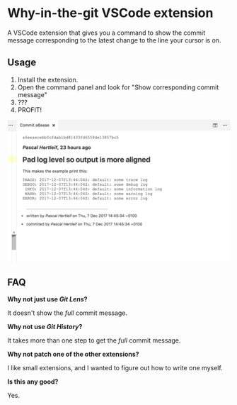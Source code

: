 # Why-in-the-git VSCode extension

A VSCode extension that gives you a command to show the commit message
corresponding to the latest change to the line your cursor is on.

## Usage

1. Install the extension.
2. Open the command panel and look for "Show corresponding commit message"
3. ???
4. PROFIT!

![Screenshot of a commit message panel](assets/screenshot.png)

## FAQ

**Why not just use _Git Lens_?**

It doesn't show the _full_ commit message.

**Why not use _Git History_?**

It takes more than one step to get the _full_ commit message.

**Why not patch one of the other extensions?**

I like small extensions, and I wanted to figure out how to write one myself.

**Is this any good?**

Yes.
